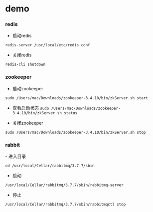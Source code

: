 # demo

### redis

- 启动redis

`redis-server /usr/local/etc/redis.conf`

- 关闭redis

`redis-cli shutdown`

### zookeeper

- 启动zookeeper

`sudo /Users/mac/Downloads/zookeeper-3.4.10/bin/zkServer.sh start`

- 查看启动状态
`sudo /Users/mac/Downloads/zookeeper-3.4.10/bin/zkServer.sh status`

- 关闭zookeeper

`sudo /Users/mac/Downloads/zookeeper-3.4.10/bin/zkServer.sh stop`

### rabbit

﻿- 进入目录

`cd /usr/local/Cellar/rabbitmq/3.7.7/sbin`

- 启动

`/usr/local/Cellar/rabbitmq/3.7.7/sbin/rabbitmq-server`

- 停止

`/usr/local/Cellar/rabbitmq/3.7.7/sbin/rabbitmqctl stop`






